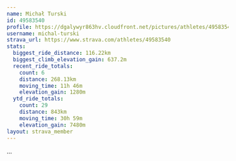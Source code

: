 ```yaml
---
name: Michał Turski
id: 49583540
profile: https://dgalywyr863hv.cloudfront.net/pictures/athletes/49583540/14729338/1/large.jpg
username: michal-turski
strava_url: https://www.strava.com/athletes/49583540
stats:
  biggest_ride_distance: 116.22km
  biggest_climb_elevation_gain: 637.2m
  recent_ride_totals:
    count: 6
    distance: 268.13km
    moving_time: 11h 46m
    elevation_gain: 1280m
  ytd_ride_totals:
    count: 29
    distance: 843km
    moving_time: 30h 59m
    elevation_gain: 7480m
layout: strava_member
--- 
```

...
